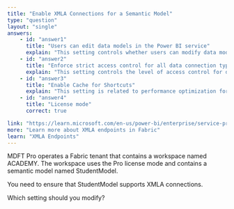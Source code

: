 ```yaml
---
title: "Enable XMLA Connections for a Semantic Model"
type: "question"
layout: "single"
answers:
    - id: "answer1"
      title: "Users can edit data models in the Power BI service"
      explain: "This setting controls whether users can modify data models directly in the Power BI service, but it does not affect XMLA endpoint connectivity. XMLA endpoints require a Premium license, which is controlled by the license mode setting."
    - id: "answer2"
      title: "Enforce strict access control for all data connection types"
      explain: "This setting controls the level of access control for data connections, but it is not related to enabling XMLA endpoints. To use XMLA endpoints, you need to upgrade to a Premium license by changing the license mode setting."
    - id: "answer3"
      title: "Enable Cache for Shortcuts"
      explain: "This setting is related to performance optimization for shortcuts and does not affect XMLA connectivity. XMLA endpoints are a Premium feature that requires changing the license mode from Pro to Premium."
    - id: "answer4"
      title: "License mode"
      correct: true

link: "https://learn.microsoft.com/en-us/power-bi/enterprise/service-premium-connect-tools"
more: "Learn more about XMLA endpoints in Fabric"
learn: "XMLA Endpoints"
---
```

MDFT Pro operates a Fabric tenant that contains a workspace named ACADEMY. The workspace uses the Pro license mode and contains a semantic model named StudentModel.

You need to ensure that StudentModel supports XMLA connections.

Which setting should you modify?
